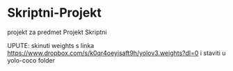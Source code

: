 # Skriptni-Projekt
projekt za predmet Projekt Skriptni 

UPUTE: skinuti weights s linka https://www.dropbox.com/s/k0qr4oeyisaft9h/yolov3.weights?dl=0 i staviti u yolo-coco folder
